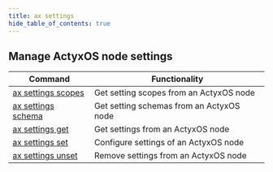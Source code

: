 ```yaml
---
title: ax settings
hide_table_of_contents: true
---
```


## Manage ActyxOS node settings

| Command                         | Functionality                            |
| ------------------------------- | ---------------------------------------- |
| [ax settings scopes](scopes.md) | Get setting scopes from an ActyxOS node  |
| [ax settings schema](schema.md) | Get setting schemas from an ActyxOS node |
| [ax settings get](get.md)       | Get settings from an ActyxOS node        |
| [ax settings set](set.md)       | Configure settings of an ActyxOS node    |
| [ax settings unset](unset.md)   | Remove settings from an ActyxOS node     |
